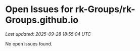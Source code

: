 # Open Issues for rk-Groups/rk-Groups.github.io

*Last updated: 2025-09-28 18:55:04 UTC*

No open issues found.
